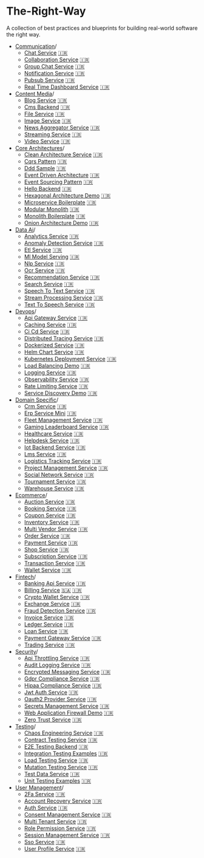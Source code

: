 # The-Right-Way

A collection of best practices and blueprints for building real-world software the right way.

- [Communication](./communication)/
  - [Chat Service](./communication/chat-service/README.md) [🇮🇷](./communication/chat-service/README.fa.md)
  - [Collaboration Service](./communication/collaboration-service/README.md) [🇮🇷](./communication/collaboration-service/README.fa.md)
  - [Group Chat Service](./communication/group-chat-service/README.md) [🇮🇷](./communication/group-chat-service/README.fa.md)
  - [Notification Service](./communication/notification-service/README.md) [🇮🇷](./communication/notification-service/README.fa.md)
  - [Pubsub Service](./communication/pubsub-service/README.md) [🇮🇷](./communication/pubsub-service/README.fa.md)
  - [Real Time Dashboard Service](./communication/real-time-dashboard-service/README.md) [🇮🇷](./communication/real-time-dashboard-service/README.fa.md)
- [Content Media](./content-media)/
  - [Blog Service](./content-media/blog-service/README.md) [🇮🇷](./content-media/blog-service/README.fa.md)
  - [Cms Backend](./content-media/cms-backend/README.md) [🇮🇷](./content-media/cms-backend/README.fa.md)
  - [File Service](./content-media/file-service/README.md) [🇮🇷](./content-media/file-service/README.fa.md)
  - [Image Service](./content-media/image-service/README.md) [🇮🇷](./content-media/image-service/README.fa.md)
  - [News Aggregator Service](./content-media/news-aggregator-service/README.md) [🇮🇷](./content-media/news-aggregator-service/README.fa.md)
  - [Streaming Service](./content-media/streaming-service/README.md) [🇮🇷](./content-media/streaming-service/README.fa.md)
  - [Video Service](./content-media/video-service/README.md) [🇮🇷](./content-media/video-service/README.fa.md)
- [Core Architectures](./core-architectures)/
  - [Clean Architecture Service](./core-architectures/clean-architecture-service/README.md) [🇮🇷](./core-architectures/clean-architecture-service/README.fa.md)
  - [Cqrs Pattern](./core-architectures/cqrs-pattern/README.md) [🇮🇷](./core-architectures/cqrs-pattern/README.fa.md)
  - [Ddd Sample](./core-architectures/ddd-sample/README.md) [🇮🇷](./core-architectures/ddd-sample/README.fa.md)
  - [Event Driven Architecture](./core-architectures/event-driven-architecture/README.md) [🇮🇷](./core-architectures/event-driven-architecture/README.fa.md)
  - [Event Sourcing Pattern](./core-architectures/event-sourcing-pattern/README.md) [🇮🇷](./core-architectures/event-sourcing-pattern/README.fa.md)
  - [Hello Backend](./core-architectures/hello-backend/README.md) [🇮🇷](./core-architectures/hello-backend/README.fa.md)
  - [Hexagonal Architecture Demo](./core-architectures/hexagonal-architecture-demo/README.md) [🇮🇷](./core-architectures/hexagonal-architecture-demo/README.fa.md)
  - [Microservice Boilerplate](./core-architectures/microservice-boilerplate/README.md) [🇮🇷](./core-architectures/microservice-boilerplate/README.fa.md)
  - [Modular Monolith](./core-architectures/modular-monolith/README.md) [🇮🇷](./core-architectures/modular-monolith/README.fa.md)
  - [Monolith Boilerplate](./core-architectures/monolith-boilerplate/README.md) [🇮🇷](./core-architectures/monolith-boilerplate/README.fa.md)
  - [Onion Architecture Demo](./core-architectures/onion-architecture-demo/README.md) [🇮🇷](./core-architectures/onion-architecture-demo/README.fa.md)
- [Data Ai](./data-ai)/
  - [Analytics Service](./data-ai/analytics-service/README.md) [🇮🇷](./data-ai/analytics-service/README.fa.md)
  - [Anomaly Detection Service](./data-ai/anomaly-detection-service/README.md) [🇮🇷](./data-ai/anomaly-detection-service/README.fa.md)
  - [Etl Service](./data-ai/etl-service/README.md) [🇮🇷](./data-ai/etl-service/README.fa.md)
  - [Ml Model Serving](./data-ai/ml-model-serving/README.md) [🇮🇷](./data-ai/ml-model-serving/README.fa.md)
  - [Nlp Service](./data-ai/nlp-service/README.md) [🇮🇷](./data-ai/nlp-service/README.fa.md)
  - [Ocr Service](./data-ai/ocr-service/README.md) [🇮🇷](./data-ai/ocr-service/README.fa.md)
  - [Recommendation Service](./data-ai/recommendation-service/README.md) [🇮🇷](./data-ai/recommendation-service/README.fa.md)
  - [Search Service](./data-ai/search-service/README.md) [🇮🇷](./data-ai/search-service/README.fa.md)
  - [Speech To Text Service](./data-ai/speech-to-text-service/README.md) [🇮🇷](./data-ai/speech-to-text-service/README.fa.md)
  - [Stream Processing Service](./data-ai/stream-processing-service/README.md) [🇮🇷](./data-ai/stream-processing-service/README.fa.md)
  - [Text To Speech Service](./data-ai/text-to-speech-service/README.md) [🇮🇷](./data-ai/text-to-speech-service/README.fa.md)
- [Devops](./devops)/
  - [Api Gateway Service](./devops/api-gateway-service/README.md) [🇮🇷](./devops/api-gateway-service/README.fa.md)
  - [Caching Service](./devops/caching-service/README.md) [🇮🇷](./devops/caching-service/README.fa.md)
  - [Ci Cd Service](./devops/ci-cd-service/README.md) [🇮🇷](./devops/ci-cd-service/README.fa.md)
  - [Distributed Tracing Service](./devops/distributed-tracing-service/README.md) [🇮🇷](./devops/distributed-tracing-service/README.fa.md)
  - [Dockerized Service](./devops/dockerized-service/README.md) [🇮🇷](./devops/dockerized-service/README.fa.md)
  - [Helm Chart Service](./devops/helm-chart-service/README.md) [🇮🇷](./devops/helm-chart-service/README.fa.md)
  - [Kubernetes Deployment Service](./devops/kubernetes-deployment-service/README.md) [🇮🇷](./devops/kubernetes-deployment-service/README.fa.md)
  - [Load Balancing Demo](./devops/load-balancing-demo/README.md) [🇮🇷](./devops/load-balancing-demo/README.fa.md)
  - [Logging Service](./devops/logging-service/README.md) [🇮🇷](./devops/logging-service/README.fa.md)
  - [Observability Service](./devops/observability-service/README.md) [🇮🇷](./devops/observability-service/README.fa.md)
  - [Rate Limiting Service](./devops/rate-limiting-service/README.md) [🇮🇷](./devops/rate-limiting-service/README.fa.md)
  - [Service Discovery Demo](./devops/service-discovery-demo/README.md) [🇮🇷](./devops/service-discovery-demo/README.fa.md)
- [Domain Specific](./domain-specific)/
  - [Crm Service](./domain-specific/crm-service/README.md) [🇮🇷](./domain-specific/crm-service/README.fa.md)
  - [Erp Service Mini](./domain-specific/erp-service-mini/README.md) [🇮🇷](./domain-specific/erp-service-mini/README.fa.md)
  - [Fleet Management Service](./domain-specific/fleet-management-service/README.md) [🇮🇷](./domain-specific/fleet-management-service/README.fa.md)
  - [Gaming Leaderboard Service](./domain-specific/gaming-leaderboard-service/README.md) [🇮🇷](./domain-specific/gaming-leaderboard-service/README.fa.md)
  - [Healthcare Service](./domain-specific/healthcare-service/README.md) [🇮🇷](./domain-specific/healthcare-service/README.fa.md)
  - [Helpdesk Service](./domain-specific/helpdesk-service/README.md) [🇮🇷](./domain-specific/helpdesk-service/README.fa.md)
  - [Iot Backend Service](./domain-specific/iot-backend-service/README.md) [🇮🇷](./domain-specific/iot-backend-service/README.fa.md)
  - [Lms Service](./domain-specific/lms-service/README.md) [🇮🇷](./domain-specific/lms-service/README.fa.md)
  - [Logistics Tracking Service](./domain-specific/logistics-tracking-service/README.md) [🇮🇷](./domain-specific/logistics-tracking-service/README.fa.md)
  - [Project Management Service](./domain-specific/project-management-service/README.md) [🇮🇷](./domain-specific/project-management-service/README.fa.md)
  - [Social Network Service](./domain-specific/social-network-service/README.md) [🇮🇷](./domain-specific/social-network-service/README.fa.md)
  - [Tournament Service](./domain-specific/tournament-service/README.md) [🇮🇷](./domain-specific/tournament-service/README.fa.md)
  - [Warehouse Service](./domain-specific/warehouse-service/README.md) [🇮🇷](./domain-specific/warehouse-service/README.fa.md)
- [Ecommerce](./ecommerce)/
  - [Auction Service](./ecommerce/auction-service/README.md) [🇮🇷](./ecommerce/auction-service/README.fa.md)
  - [Booking Service](./ecommerce/booking-service/README.md) [🇮🇷](./ecommerce/booking-service/README.fa.md)
  - [Coupon Service](./ecommerce/coupon-service/README.md) [🇮🇷](./ecommerce/coupon-service/README.fa.md)
  - [Inventory Service](./ecommerce/inventory-service/README.md) [🇮🇷](./ecommerce/inventory-service/README.fa.md)
  - [Multi Vendor Service](./ecommerce/multi-vendor-service/README.md) [🇮🇷](./ecommerce/multi-vendor-service/README.fa.md)
  - [Order Service](./ecommerce/order-service/README.md) [🇮🇷](./ecommerce/order-service/README.fa.md)
  - [Payment Service](./ecommerce/payment-service/README.md) [🇮🇷](./ecommerce/payment-service/README.fa.md)
  - [Shop Service](./ecommerce/shop-service/README.md) [🇮🇷](./ecommerce/shop-service/README.fa.md)
  - [Subscription Service](./ecommerce/subscription-service/README.md) [🇮🇷](./ecommerce/subscription-service/README.fa.md)
  - [Transaction Service](./ecommerce/transaction-service/README.md) [🇮🇷](./ecommerce/transaction-service/README.fa.md)
  - [Wallet Service](./ecommerce/wallet-service/README.md) [🇮🇷](./ecommerce/wallet-service/README.fa.md)
- [Fintech](./fintech)/
  - [Banking Api Service](./fintech/banking-api-service/README.md) [🇮🇷](./fintech/banking-api-service/README.fa.md)
  - [Billing Service](./fintech/billing-service/README.md) [🇸🇦](./fintech/billing-service/README.ar.md) [🇮🇷](./fintech/billing-service/README.fa.md)
  - [Crypto Wallet Service](./fintech/crypto-wallet-service/README.md) [🇮🇷](./fintech/crypto-wallet-service/README.fa.md)
  - [Exchange Service](./fintech/exchange-service/README.md) [🇮🇷](./fintech/exchange-service/README.fa.md)
  - [Fraud Detection Service](./fintech/fraud-detection-service/README.md) [🇮🇷](./fintech/fraud-detection-service/README.fa.md)
  - [Invoice Service](./fintech/invoice-service/README.md) [🇮🇷](./fintech/invoice-service/README.fa.md)
  - [Ledger Service](./fintech/ledger-service/README.md) [🇮🇷](./fintech/ledger-service/README.fa.md)
  - [Loan Service](./fintech/loan-service/README.md) [🇮🇷](./fintech/loan-service/README.fa.md)
  - [Payment Gateway Service](./fintech/payment-gateway-service/README.md) [🇮🇷](./fintech/payment-gateway-service/README.fa.md)
  - [Trading Service](./fintech/trading-service/README.md) [🇮🇷](./fintech/trading-service/README.fa.md)
- [Security](./security)/
  - [Api Throttling Service](./security/api-throttling-service/README.md) [🇮🇷](./security/api-throttling-service/README.fa.md)
  - [Audit Logging Service](./security/audit-logging-service/README.md) [🇮🇷](./security/audit-logging-service/README.fa.md)
  - [Encrypted Messaging Service](./security/encrypted-messaging-service/README.md) [🇮🇷](./security/encrypted-messaging-service/README.fa.md)
  - [Gdpr Compliance Service](./security/gdpr-compliance-service/README.md) [🇮🇷](./security/gdpr-compliance-service/README.fa.md)
  - [Hipaa Compliance Service](./security/hipaa-compliance-service/README.md) [🇮🇷](./security/hipaa-compliance-service/README.fa.md)
  - [Jwt Auth Service](./security/jwt-auth-service/README.md) [🇮🇷](./security/jwt-auth-service/README.fa.md)
  - [Oauth2 Provider Service](./security/oauth2-provider-service/README.md) [🇮🇷](./security/oauth2-provider-service/README.fa.md)
  - [Secrets Management Service](./security/secrets-management-service/README.md) [🇮🇷](./security/secrets-management-service/README.fa.md)
  - [Web Application Firewall Demo](./security/web-application-firewall-demo/README.md) [🇮🇷](./security/web-application-firewall-demo/README.fa.md)
  - [Zero Trust Service](./security/zero-trust-service/README.md) [🇮🇷](./security/zero-trust-service/README.fa.md)
- [Testing](./testing)/
  - [Chaos Engineering Service](./testing/chaos-engineering-service/README.md) [🇮🇷](./testing/chaos-engineering-service/README.fa.md)
  - [Contract Testing Service](./testing/contract-testing-service/README.md) [🇮🇷](./testing/contract-testing-service/README.fa.md)
  - [E2E Testing Backend](./testing/e2e-testing-backend/README.md) [🇮🇷](./testing/e2e-testing-backend/README.fa.md)
  - [Integration Testing Examples](./testing/integration-testing-examples/README.md) [🇮🇷](./testing/integration-testing-examples/README.fa.md)
  - [Load Testing Service](./testing/load-testing-service/README.md) [🇮🇷](./testing/load-testing-service/README.fa.md)
  - [Mutation Testing Service](./testing/mutation-testing-service/README.md) [🇮🇷](./testing/mutation-testing-service/README.fa.md)
  - [Test Data Service](./testing/test-data-service/README.md) [🇮🇷](./testing/test-data-service/README.fa.md)
  - [Unit Testing Examples](./testing/unit-testing-examples/README.md) [🇮🇷](./testing/unit-testing-examples/README.fa.md)
- [User Management](./user-management)/
  - [2Fa Service](./user-management/2fa-service/README.md) [🇮🇷](./user-management/2fa-service/README.fa.md)
  - [Account Recovery Service](./user-management/account-recovery-service/README.md) [🇮🇷](./user-management/account-recovery-service/README.fa.md)
  - [Auth Service](./user-management/auth-service/README.md) [🇮🇷](./user-management/auth-service/README.fa.md)
  - [Consent Management Service](./user-management/consent-management-service/README.md) [🇮🇷](./user-management/consent-management-service/README.fa.md)
  - [Multi Tenant Service](./user-management/multi-tenant-service/README.md) [🇮🇷](./user-management/multi-tenant-service/README.fa.md)
  - [Role Permission Service](./user-management/role-permission-service/README.md) [🇮🇷](./user-management/role-permission-service/README.fa.md)
  - [Session Management Service](./user-management/session-management-service/README.md) [🇮🇷](./user-management/session-management-service/README.fa.md)
  - [Sso Service](./user-management/sso-service/README.md) [🇮🇷](./user-management/sso-service/README.fa.md)
  - [User Profile Service](./user-management/user-profile-service/README.md) [🇮🇷](./user-management/user-profile-service/README.fa.md)
